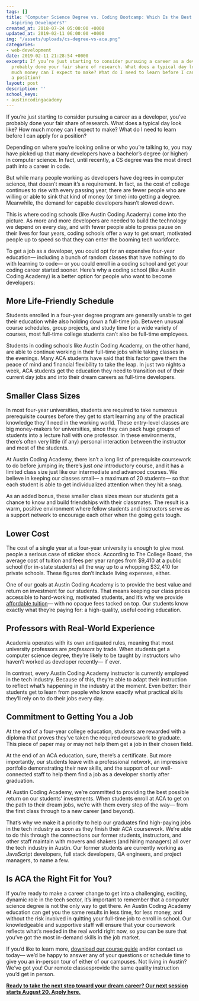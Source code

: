 ```yaml
---
tags: []
title: 'Computer Science Degree vs. Coding Bootcamp: Which Is the Best Choice for
  Aspiring Developers?'
created_at: 2018-07-24 05:00:00 +0000
updated_at: 2019-02-11 06:00:00 +0000
img: "/assets/uploads/cs-degree-vs-aca.png"
categories:
- web-development
date: 2019-02-11 21:28:54 +0000
excerpt: If you’re just starting to consider pursuing a career as a developer, you’ve
  probably done your fair share of research. What does a typical day look like? How
  much money can I expect to make? What do I need to learn before I can apply for
  a position?
layout: post
description: ''
school_keys:
- austincodingacademy
---
```

If you’re just starting to consider pursuing a career as a developer, you’ve probably done your fair share of research. What does a typical day look like? How much money can I expect to make? What do I need to learn before I can apply for a position?

Depending on where you’re looking online or who you’re talking to, you may have picked up that many developers have a bachelor’s degree (or higher) in computer science. In fact, until recently, a CS degree was the most direct path into a career in code.

But while many people working as developers have degrees in computer science, that doesn’t mean it’s a requirement. In fact, as the cost of college continues to rise with every passing year, there are fewer people who are willing or able to sink that kind of money (or time) into getting a degree. Meanwhile, the demand for capable developers hasn’t slowed down.

This is where coding schools (like Austin Coding Academy) come into the picture. As more and more developers are needed to build the technology we depend on every day, and with fewer people able to press pause on their lives for four years, coding schools offer a way to get smart, motivated people up to speed so that they can enter the booming tech workforce.

To get a job as a developer, you could opt for an expensive four-year education— including a bunch of random classes that have nothing to do with learning to code— or you could enroll in a coding school and get your coding career started sooner. Here’s why a coding school (like Austin Coding Academy) is a better option for people who want to become developers:

## More Life-Friendly Schedule

Students enrolled in a four-year degree program are generally unable to get their education while also holding down a full-time job. Between unusual course schedules, group projects, and study time for a wide variety of courses, most full-time college students can’t also be full-time employees.

Students in coding schools like Austin Coding Academy, on the other hand, are able to continue working in their full-time jobs while taking classes in the evenings. Many ACA students have said that this factor gave them the peace of mind and financial flexibility to take the leap. In just two nights a week, ACA students get the education they need to transition out of their current day jobs and into their dream careers as full-time developers.

## Smaller Class Sizes

In most four-year universities, students are required to take numerous prerequisite courses before they get to start learning any of the practical knowledge they’ll need in the working world. These entry-level classes are big money-makers for universities, since they can pack huge groups of students into a lecture hall with one professor. In these environments, there’s often very little (if any) personal interaction between the instructor and most of the students.

At Austin Coding Academy, there isn’t a long list of prerequisite coursework to do before jumping in; there’s just _one_ introductory course, and it has a limited class size just like our intermediate and advanced courses. We believe in keeping our classes small— a maximum of 20 students— so that each student is able to get individualized attention when they hit a snag.

As an added bonus, these smaller class sizes mean our students get a chance to know and build friendships with their classmates. The result is a warm, positive environment where fellow students and instructors serve as a support network to encourage each other when the going gets tough.

## Lower Cost

The cost of a single year at a four-year university is enough to give most people a serious case of sticker shock. According to The College Board, the average cost of tuition and fees per year ranges from $9,410 at a public school (for in-state students) all the way up to a whopping $32,410 for private schools. These figures don’t include living expenses, either.

One of our goals at Austin Coding Academy is to provide the best value and return on investment for our students. That means keeping our class prices accessible to hard-working, motivated students, and it’s why we provide [affordable tuition](https://austincodingacademy.com/tuition/)— with no opaque fees tacked on top. Our students know exactly what they’re paying for: a high-quality, useful coding education.

## Professors with Real-World Experience

Academia operates with its own antiquated rules, meaning that most university professors are _professors_ by trade. When students get a computer science degree, they’re likely to be taught by instructors who haven’t worked as developer recently— if ever.

In contrast, every Austin Coding Academy instructor is currently employed in the tech industry. Because of this, they’re able to adapt their instruction to reflect what’s happening in the industry at the moment. Even better: their students get to learn from people who know exactly what practical skills they’ll rely on to do their jobs every day.

## Commitment to Getting You a Job

At the end of a four-year college education, students are rewarded with a diploma that proves they’ve taken the required coursework to graduate. This piece of paper may or may not help them get a job in their chosen field.

At the end of an ACA education, sure, there’s a certificate. But more importantly, our students leave with a professional network, an impressive portfolio demonstrating their new skills, and the support of our well-connected staff to help them find a job as a developer shortly after graduation.

<!-- [**Recent ACA graduate Stephanie had multiple job offers within a month of graduation— listen to her experience in her own words.**](https://austincodingacademy.com/blog/get-to-know-aca-graduate-stephanie-singler) -->

At Austin Coding Academy, we’re committed to providing the best possible return on our students’ investments. When students enroll at ACA to get on the path to their dream jobs, we’re with them every step of the way— from the first class through to a new career (and beyond).

That’s why we make it a priority to help our graduates find high-paying jobs in the tech industry as soon as they finish their ACA coursework. We’re able to do this through the connections our former students, instructors, and other staff maintain with movers and shakers (and hiring managers) all over the tech industry in Austin. Our former students are currently working as JavaScript developers, full stack developers, QA engineers, and project managers, to name a few.

## Is ACA the Right Fit for You?

If you’re ready to make a career change to get into a challenging, exciting, dynamic role in the tech sector, it’s important to remember that a computer science degree is not the only way to get there. An Austin Coding Academy education can get you the same results in less time, for less money, and without the risk involved in quitting your full-time job to enroll in school. Our knowledgeable and supportive staff will ensure that your coursework reflects what’s needed in the real world right now, so you can be sure that you’ve got the most in-demand skills in the job market.

If you’d like to learn more, [download our course guide](https://info.austincodingacademy.com/get-a-free-course-guide) and/or contact us today— we’d be happy to answer any of your questions or schedule time to give you an in-person tour of either of our campuses. Not living in Austin? We’ve got you! Our remote classesprovide the same quality instruction you’d get in person.

[**Ready to take the next step toward your dream career? Our next session starts August 20. Apply here.**](https://austincodingacademy.com/apply/)